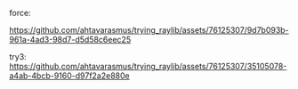 
force:

https://github.com/ahtavarasmus/trying_raylib/assets/76125307/9d7b093b-961a-4ad3-98d7-d5d58c6eec25

try3:
https://github.com/ahtavarasmus/trying_raylib/assets/76125307/35105078-a4ab-4bcb-9160-d97f2a2e880e

